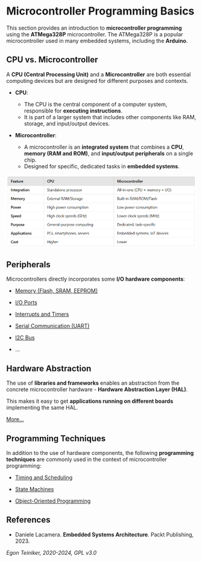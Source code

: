 # Microcontroller Programming Basics

This section provides an introduction to **microcontroller programming**
using the **ATMega328P** microcontroller. The ATMega328P is a popular
microcontroller used in many embedded systems, including the **Arduino**.


## CPU vs. Microcontroller

A **CPU (Central Processing Unit)** and a **Microcontroller** are both essential 
computing devices but are designed for different purposes and contexts.

* **CPU**:
    * The CPU is the central component of a computer system, responsible for 
        **executing instructions**.
    * It is part of a larger system that includes other components like RAM, 
        storage, and input/output devices.

* **Microcontroller**:
    * A microcontroller is an **integrated system** that combines a **CPU**, 
        **memory (RAM and ROM)**, and **input/output peripherals** on 
        a single chip.
    * Designed for specific, dedicated tasks in **embedded systems**.

![CPU vs. Microcontroller](figures/CPUvsMicorcontroller.png)


## Peripherals

Microcontrollers directly incorporates some **I/O hardware components**:

* [Memory (Flash, SRAM, EEPROM)](peripherals/memory/)

* [I/O Ports](peripherals/io-ports/)

* [Interrupts and Timers](peripherals/interrupts/)

* [Serial Communication (UART)](peripherals/serial/)

* [I2C Bus](peripherals/i2c/)

* ...


## Hardware Abstraction

The use of **libraries and frameworks** enables an abstraction from the concrete 
microcontroller hardware - **Hardware Abstraction Layer (HAL)**. 

This makes it easy to get **applications running on different boards** 
implementing the same HAL.

[More...](hardware-abstraction/README.md)


## Programming Techniques

In addition to the use of hardware components, the following 
**programming techniques** are commonly used in the context of microcontroller 
programming:

* [Timing and Scheduling](programming-techniques/scheduling/)

* [State Machines](programming-techniques/state-machines/)

* [Object-Oriented Programming](programming-techniques/oop/)


## References

* Daniele Lacamera. **Embedded Systems Architecture**. Packt Publishing, 2023.


*Egon Teiniker, 2020-2024, GPL v3.0* 
